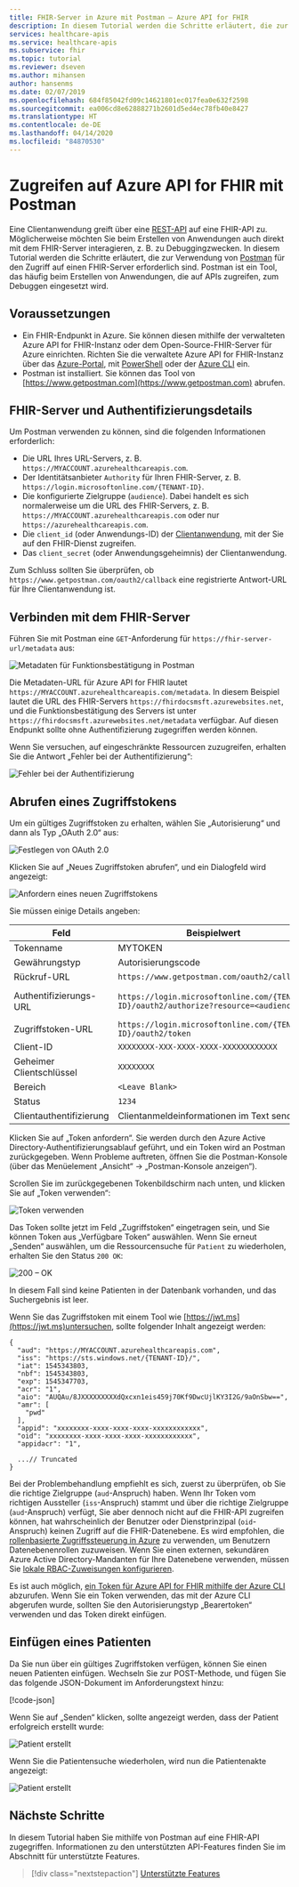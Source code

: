 ```yaml
---
title: FHIR-Server in Azure mit Postman – Azure API for FHIR
description: In diesem Tutorial werden die Schritte erläutert, die zur Verwendung von Postman für den Zugriff auf einen FHIR-Server erforderlich sind. Postman ist beim Debuggen von Anwendungen nützlich, die auf APIs zugreifen.
services: healthcare-apis
ms.service: healthcare-apis
ms.subservice: fhir
ms.topic: tutorial
ms.reviewer: dseven
ms.author: mihansen
author: hansenms
ms.date: 02/07/2019
ms.openlocfilehash: 684f85042fd09c14621801ec017fea0e632f2598
ms.sourcegitcommit: ea006cd8e62888271b2601d5ed4ec78fb40e8427
ms.translationtype: HT
ms.contentlocale: de-DE
ms.lasthandoff: 04/14/2020
ms.locfileid: "84870530"
---
```

# <a name="access-azure-api-for-fhir-with-postman"></a>Zugreifen auf Azure API for FHIR mit Postman

Eine Clientanwendung greift über eine [REST-API](https://www.hl7.org/fhir/http.html) auf eine FHIR-API zu. Möglicherweise möchten Sie beim Erstellen von Anwendungen auch direkt mit dem FHIR-Server interagieren, z. B. zu Debuggingzwecken. In diesem Tutorial werden die Schritte erläutert, die zur Verwendung von [Postman](https://www.getpostman.com/) für den Zugriff auf einen FHIR-Server erforderlich sind. Postman ist ein Tool, das häufig beim Erstellen von Anwendungen, die auf APIs zugreifen, zum Debuggen eingesetzt wird.

## <a name="prerequisites"></a>Voraussetzungen

- Ein FHIR-Endpunkt in Azure. Sie können diesen mithilfe der verwalteten Azure API for FHIR-Instanz oder dem Open-Source-FHIR-Server für Azure einrichten. Richten Sie die verwaltete Azure API for FHIR-Instanz über das [Azure-Portal](fhir-paas-portal-quickstart.md), mit [PowerShell](fhir-paas-powershell-quickstart.md) oder der [Azure CLI](fhir-paas-cli-quickstart.md) ein.
- Postman ist installiert. Sie können das Tool von [https://www.getpostman.com](https://www.getpostman.com) abrufen.

## <a name="fhir-server-and-authentication-details"></a>FHIR-Server und Authentifizierungsdetails

Um Postman verwenden zu können, sind die folgenden Informationen erforderlich:

- Die URL Ihres URL-Servers, z. B. `https://MYACCOUNT.azurehealthcareapis.com`.
- Der Identitätsanbieter `Authority` für Ihren FHIR-Server, z. B. `https://login.microsoftonline.com/{TENANT-ID}`.
- Die konfigurierte Zielgruppe (`audience`). Dabei handelt es sich normalerweise um die URL des FHIR-Servers, z. B. `https://MYACCOUNT.azurehealthcareapis.com` oder nur `https://azurehealthcareapis.com`.
- Die `client_id` (oder Anwendungs-ID) der [Clientanwendung](register-confidential-azure-ad-client-app.md), mit der Sie auf den FHIR-Dienst zugreifen.
- Das `client_secret` (oder Anwendungsgeheimnis) der Clientanwendung.

Zum Schluss sollten Sie überprüfen, ob `https://www.getpostman.com/oauth2/callback` eine registrierte Antwort-URL für Ihre Clientanwendung ist.

## <a name="connect-to-fhir-server"></a>Verbinden mit dem FHIR-Server

Führen Sie mit Postman eine `GET`-Anforderung für `https://fhir-server-url/metadata` aus:

![Metadaten für Funktionsbestätigung in Postman](media/tutorial-postman/postman-metadata.png)

Die Metadaten-URL für Azure API for FHIR lautet `https://MYACCOUNT.azurehealthcareapis.com/metadata`. In diesem Beispiel lautet die URL des FHIR-Servers `https://fhirdocsmsft.azurewebsites.net`, und die Funktionsbestätigung des Servers ist unter `https://fhirdocsmsft.azurewebsites.net/metadata` verfügbar. Auf diesen Endpunkt sollte ohne Authentifizierung zugegriffen werden können.

Wenn Sie versuchen, auf eingeschränkte Ressourcen zuzugreifen, erhalten Sie die Antwort „Fehler bei der Authentifizierung“:

![Fehler bei der Authentifizierung](media/tutorial-postman/postman-authentication-failed.png)

## <a name="obtaining-an-access-token"></a>Abrufen eines Zugriffstokens

Um ein gültiges Zugriffstoken zu erhalten, wählen Sie „Autorisierung“ und dann als Typ „OAuth 2.0“ aus:

![Festlegen von OAuth 2.0](media/tutorial-postman/postman-select-oauth2.png)

Klicken Sie auf „Neues Zugriffstoken abrufen“, und ein Dialogfeld wird angezeigt:

![Anfordern eines neuen Zugriffstokens](media/tutorial-postman/postman-request-token.png)

Sie müssen einige Details angeben:

| Feld                 | Beispielwert                                                                                                   | Kommentar                    |
|-----------------------|-----------------------------------------------------------------------------------------------------------------|----------------------------|
| Tokenname            | MYTOKEN                                                                                                         | Ein von Ihnen gewählter Name          |
| Gewährungstyp            | Autorisierungscode                                                                                              |                            |
| Rückruf-URL          | `https://www.getpostman.com/oauth2/callback`                                                                      |                            |
| Authentifizierungs-URL              | `https://login.microsoftonline.com/{TENANT-ID}/oauth2/authorize?resource=<audience>` | `audience` ist `https://MYACCOUNT.azurehealthcareapis.com` für Azure API for FHIR |
| Zugriffstoken-URL      | `https://login.microsoftonline.com/{TENANT ID}/oauth2/token`                                                      |                            |
| Client-ID             | `XXXXXXXX-XXX-XXXX-XXXX-XXXXXXXXXXXX`                                                                            | Anwendungs-ID             |
| Geheimer Clientschlüssel         | `XXXXXXXX`                                                                                                        | Geheimer Clientschlüssel          |
| Bereich | `<Leave Blank>` |
| Status                 | `1234`                                                                                                            |                            |
| Clientauthentifizierung | Clientanmeldeinformationen im Text senden                                                                                 |                 

Klicken Sie auf „Token anfordern“. Sie werden durch den Azure Active Directory-Authentifizierungsablauf geführt, und ein Token wird an Postman zurückgegeben. Wenn Probleme auftreten, öffnen Sie die Postman-Konsole (über das Menüelement „Ansicht“ -> „Postman-Konsole anzeigen“).

Scrollen Sie im zurückgegebenen Tokenbildschirm nach unten, und klicken Sie auf „Token verwenden“:

![Token verwenden](media/tutorial-postman/postman-use-token.png)

Das Token sollte jetzt im Feld „Zugriffstoken“ eingetragen sein, und Sie können Token aus „Verfügbare Token“ auswählen. Wenn Sie erneut „Senden“ auswählen, um die Ressourcensuche für `Patient` zu wiederholen, erhalten Sie den Status `200 OK`:

![200 – OK](media/tutorial-postman/postman-200-OK.png)

In diesem Fall sind keine Patienten in der Datenbank vorhanden, und das Suchergebnis ist leer.

Wenn Sie das Zugriffstoken mit einem Tool wie [https://jwt.ms](https://jwt.ms)untersuchen, sollte folgender Inhalt angezeigt werden:

```jsonc
{
  "aud": "https://MYACCOUNT.azurehealthcareapis.com",
  "iss": "https://sts.windows.net/{TENANT-ID}/",
  "iat": 1545343803,
  "nbf": 1545343803,
  "exp": 1545347703,
  "acr": "1",
  "aio": "AUQAu/8JXXXXXXXXXdQxcxn1eis459j70Kf9DwcUjlKY3I2G/9aOnSbw==",
  "amr": [
    "pwd"
  ],
  "appid": "xxxxxxxx-xxxx-xxxx-xxxx-xxxxxxxxxxxx",
  "oid": "xxxxxxxx-xxxx-xxxx-xxxx-xxxxxxxxxxxx",
  "appidacr": "1",

  ...// Truncated
}
```

Bei der Problembehandlung empfiehlt es sich, zuerst zu überprüfen, ob Sie die richtige Zielgruppe (`aud`-Anspruch) haben. Wenn Ihr Token vom richtigen Aussteller (`iss`-Anspruch) stammt und über die richtige Zielgruppe (`aud`-Anspruch) verfügt, Sie aber dennoch nicht auf die FHIR-API zugreifen können, hat wahrscheinlich der Benutzer oder Dienstprinzipal (`oid`-Anspruch) keinen Zugriff auf die FHIR-Datenebene. Es wird empfohlen, die [rollenbasierte Zugriffssteuerung in Azure](configure-azure-rbac.md) zu verwenden, um Benutzern Datenebenenrollen zuzuweisen. Wenn Sie einen externen, sekundären Azure Active Directory-Mandanten für Ihre Datenebene verwenden, müssen Sie [lokale RBAC-Zuweisungen konfigurieren](configure-local-rbac.md).

Es ist auch möglich, [ein Token für Azure API for FHIR mithilfe der Azure CLI](get-healthcare-apis-access-token-cli.md) abzurufen. Wenn Sie ein Token verwenden, das mit der Azure CLI abgerufen wurde, sollten Sie den Autorisierungstyp „Bearertoken“ verwenden und das Token direkt einfügen.

## <a name="inserting-a-patient"></a>Einfügen eines Patienten

Da Sie nun über ein gültiges Zugriffstoken verfügen, können Sie einen neuen Patienten einfügen. Wechseln Sie zur POST-Methode, und fügen Sie das folgende JSON-Dokument im Anforderungstext hinzu:

[!code-json[](samples/sample-patient.json)]

Wenn Sie auf „Senden“ klicken, sollte angezeigt werden, dass der Patient erfolgreich erstellt wurde:

![Patient erstellt](media/tutorial-postman/postman-patient-created.png)

Wenn Sie die Patientensuche wiederholen, wird nun die Patientenakte angezeigt:

![Patient erstellt](media/tutorial-postman/postman-patient-found.png)

## <a name="next-steps"></a>Nächste Schritte

In diesem Tutorial haben Sie mithilfe von Postman auf eine FHIR-API zugegriffen. Informationen zu den unterstützten API-Features finden Sie im Abschnitt für unterstützte Features.
 
>[!div class="nextstepaction"]
>[Unterstützte Features](fhir-features-supported.md)
